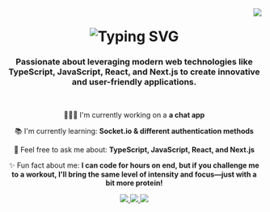 <img align="right" src="https://visitor-badge.laobi.icu/badge?page_id=LucasDaSilva96.LucasDaSilva96"/>

<h1 align="center">
<img src="https://readme-typing-svg.herokuapp.com?font=sans-serif&size=35&pause=1000&center=true&width=500&height=70&lines=Hi+there%F0%9F%91%8B!;I'm+Lucas+Da+Silva%F0%9F%91%A8%F0%9F%8F%BC" alt="Typing SVG" />
</h1>

<h3 align="center">Passionate about leveraging modern web technologies like TypeScript, JavaScript, React, and Next.js to create innovative and user-friendly applications.</h3>

</br>

<div align="center">

👨🏼‍💻 I'm currently working on a **a chat app**

📚 I'm currently learning: **Socket.io & different authentication methods**

💬 Feel free to ask me about: **TypeScript, JavaScript, React, and Next.js**

✨ Fun fact about me: **I can code for hours on end, but if you challenge me to a workout, I'll bring the same level of intensity and focus—just with a bit more protein!**

</div>

<div align="center"> 
  <a target="_blank" href="mailto:dasilvajunior881@gmail.com">
    <img src="https://img.shields.io/badge/Gmail-D14836?style=for-the-badge&logo=gmail&logoColor=white"/>
  </a>

  <a target="_blank" href="https://www.linkedin.com/in/lucas-da-silva-9955911a0/">
    <img src="https://img.shields.io/badge/LinkedIn-0077B5?style=for-the-badge&logo=linkedin&logoColor=white"/>
  </a>

  <a target="_blank" href="https://next-portfolio-three-mu.vercel.app/">
    <img src="https://img.shields.io/badge/Portfolio-000000?style=for-the-badge&logo=vercel&logoColor=white"/>
  </a>

</div>
